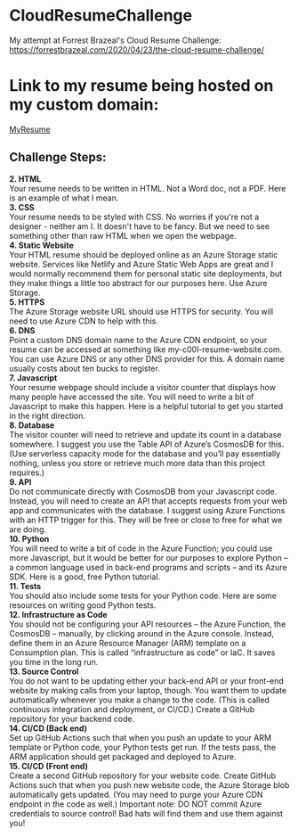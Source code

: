 # CloudResumeChallenge
My attempt at Forrest Brazeal's Cloud Resume Challenge: https://forrestbrazeal.com/2020/04/23/the-cloud-resume-challenge/

# Link to my resume being hosted on my custom domain:

[MyResume](https://www.ramosdaniel-cloudresume.com/) 

## Challenge Steps:
**2. HTML**    
   Your resume needs to be written in HTML. Not a Word doc, not a PDF. Here is an example of what I mean.  
**3. CSS**    
   Your resume needs to be styled with CSS. No worries if you're not a designer - neither am I. It doesn't have to be fancy. But we need to see something other than raw HTML when we open the webpage.  
**4. Static Website**    
   Your HTML resume should be deployed online as an Azure Storage static website. Services like Netlify and Azure Static Web Apps are great and I would normally recommend them for personal static site deployments, but they make things a little too abstract for our purposes here. Use Azure Storage.  
**5. HTTPS**    
   The Azure Storage website URL should use HTTPS for security. You will need to use Azure CDN to help with this.  
**6. DNS**    
   Point a custom DNS domain name to the Azure CDN endpoint, so your resume can be accessed at something like my-c00l-resume-website.com. You can use Azure DNS or any other DNS provider for this. A domain name usually costs about ten bucks to register.  
**7. Javascript**    
   Your resume webpage should include a visitor counter that displays how many people have accessed the site. You will need to write a bit of Javascript to make this happen. Here is a helpful tutorial to get you started in the right direction.  
**8. Database**    
   The visitor counter will need to retrieve and update its count in a database somewhere. I suggest you use the Table API of Azure’s CosmosDB for this. (Use serverless capacity mode for the database and you’ll pay essentially nothing, unless you store or retrieve much more data than this project requires.)  
**9. API**    
   Do not communicate directly with CosmosDB from your Javascript code. Instead, you will need to create an API that accepts requests from your web app and communicates with the database. I suggest using Azure Functions with an HTTP trigger for this. They will be free or close to free for what we are doing.  
**10. Python**    
    You will need to write a bit of code in the Azure Function; you could use more Javascript, but it would be better for our purposes to explore Python – a common language used in back-end programs and scripts – and its Azure SDK. Here is a good, free Python tutorial.  
**11. Tests**  
    You should also include some tests for your Python code. Here are some resources on writing good Python tests.  
**12. Infrastructure as Code**    
    You should not be configuring your API resources – the Azure Function, the CosmosDB – manually, by clicking around in the Azure console. Instead, define them in an Azure Resource Manager (ARM) template on a Consumption plan. This is called “infrastructure as code” or IaC. It saves you time in the long run.  
**13. Source Control**    
    You do not want to be updating either your back-end API or your front-end website by making calls from your laptop, though. You want them to update automatically whenever you make a change to the code. (This is called continuous integration and deployment, or CI/CD.) Create a GitHub repository for your backend code.  
**14. CI/CD (Back end)**  
    Set up GitHub Actions such that when you push an update to your ARM template or Python code, your Python tests get run. If the tests pass, the ARM application should get packaged and deployed to Azure.  
**15. CI/CD (Front end)**  
    Create a second GitHub repository for your website code. Create GitHub Actions such that when you push new website code, the Azure Storage blob automatically gets updated. (You may need to purge your Azure CDN endpoint in the code as well.) Important note: DO NOT commit Azure credentials to source control! Bad hats will find them and use them against you!  
